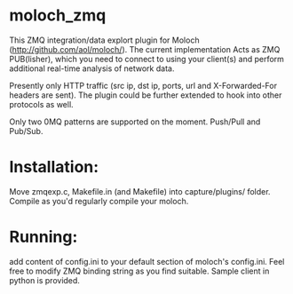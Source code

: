 
moloch_zmq
==========



This ZMQ integration/data explort plugin for Moloch (http://github.com/aol/moloch/). The current implementation
Acts as ZMQ PUB(lisher), which you need to connect to using your client(s) and perform additional real-time analysis
of network data. 

Presently only HTTP traffic (src ip, dst ip, ports, url and X-Forwarded-For headers are sent). The plugin could be further 
extended to hook into other protocols as well.

Only two 0MQ patterns are supported on the moment. Push/Pull and Pub/Sub. 

Installation:
=============

Move zmqexp.c, Makefile.in (and Makefile) into capture/plugins/ folder. Compile as you'd regularly compile your moloch.

Running:
=======
add content of config.ini to your default section of moloch's config.ini. Feel free to modify ZMQ binding string as you find suitable.
Sample client in python is provided.

